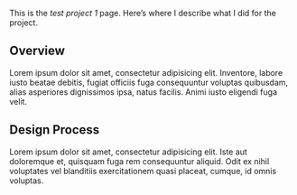 This is the *test project 1* page. Here’s where I describe what I did for the project.

## Overview

Lorem ipsum dolor sit amet, consectetur adipisicing elit. Inventore, labore iusto beatae debitis, fugiat officiis fuga consequuntur voluptas quibusdam, alias asperiores dignissimos ipsa, natus facilis. Animi iusto eligendi fuga velit.

## Design Process

Lorem ipsum dolor sit amet, consectetur adipisicing elit. Iste aut doloremque et, quisquam fuga rem consequuntur aliquid. Odit ex nihil voluptates vel blanditiis exercitationem quasi placeat, cumque, id omnis voluptas.